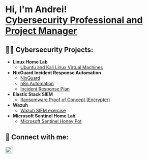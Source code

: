 <h1>Hi, I'm Andrei! <br/><a href="https://github.com/andcoa">Cybersecurity Professional and Project Manager</a></h1>

<h2>👨‍💻 Cybersecurity Projects:</h2>

- <b>Linux Home Lab</b>
  - [Ubuntu and Kali Linux Virtual Machines](https://github.com/andcoa)
- <b>NixGuard Incident Response Automation</b>
  - [NixGuard](https://github.com/andcoa/NixGuard/blob/main/README.md)
  - [n8n Automation](https://github.com/andcoa/n8n-automation)
  - [Incident Response Plan](https://github.com/andcoa/Incident-Response-Plan)
- <b>Elastic Stack SIEM</b>
  - [Ransomware Proof of Concept (Encrypter)](https://github.com/andcoa)
- <b>Wazuh</b>
  - [Wazuh SIEM exercise](https://github.com/andcoa)
- <b>Microsoft Sentinel Home Lab</b>
  - [Microsoft Sentinel Honey Pot](https://github.com/andcoa)
    
<h2> 🤳 Connect with me:</h2>

[<img align="left" alt="JoshMadakor | LinkedIn" width="22px" src="https://cdn.jsdelivr.net/npm/simple-icons@v3/icons/linkedin.svg" />][linkedin]

[linkedin]: https://www.linkedin.com/in/andreicoa/

<!--
Here are some ideas to get you started:

- 🔭 I’m currently working on ...
- 🌱 I’m currently learning ...
- 👯 I’m looking to collaborate on ...
- 🤔 I’m looking for help with ...
- 💬 Ask me about ...
- 📫 How to reach me: ...
- 😄 Pronouns: ...
- ⚡ Fun fact: ...
-->
